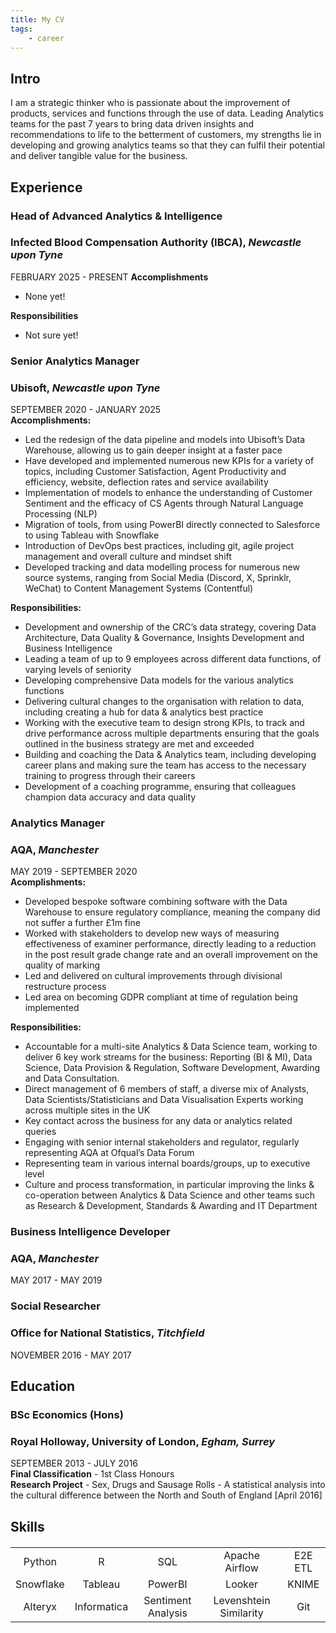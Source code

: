 ```yaml
---
title: My CV
tags:
    - career
---
```


## Intro
I am a strategic thinker who is passionate about the improvement of products, services and functions through the use of data. Leading Analytics teams for the past 7 years to bring data driven insights and recommendations to life to the betterment of customers, my strengths lie in developing and growing analytics teams so that they can fulfil their potential and deliver tangible value for the business.

## Experience

### Head of Advanced Analytics & Intelligence
### **Infected Blood Compensation Authority (IBCA)**, *Newcastle upon Tyne*
FEBRUARY 2025 - PRESENT
**Accomplishments**
- None yet!

**Responsibilities**
- Not sure yet!

### Senior Analytics Manager
### **Ubisoft**, *Newcastle upon Tyne* 
SEPTEMBER 2020  - JANUARY 2025</br>
**Accomplishments:**</br>
- Led the redesign of the data pipeline and models into Ubisoft’s Data Warehouse, allowing us to gain deeper insight at a faster pace
- Have developed and implemented numerous new KPIs for a variety of topics, including Customer Satisfaction, Agent Productivity and efficiency, website, deflection rates and service availability
- Implementation of models to enhance the understanding of Customer Sentiment and the efficacy of CS Agents through Natural Language Processing (NLP)
- Migration of tools, from using PowerBI directly connected to Salesforce to using Tableau with Snowflake
- Introduction of DevOps best practices, including git, agile project management and overall culture and mindset shift
- Developed tracking and data modelling process for numerous new source systems, ranging from Social Media (Discord, X, Sprinklr, WeChat) to Content Management Systems (Contentful)</br>

**Responsibilities:** </br>
- Development and ownership of the CRC’s data strategy, covering Data Architecture, Data Quality & Governance, Insights Development and Business Intelligence
- Leading a team of up to 9 employees across different data functions, of varying levels of seniority
- Developing comprehensive Data models for the various analytics functions
- Delivering cultural changes to the organisation with relation to data, including creating a hub for data & analytics best practice
- Working with the executive team to design strong KPIs, to track and drive performance across multiple departments ensuring that the goals outlined in the business strategy are met and exceeded 
- Building and coaching the Data & Analytics team, including developing career plans and making sure the team has access to the necessary training to progress through their careers
- Development of a coaching programme, ensuring that colleagues   champion data accuracy and data quality 

### Analytics Manager
### **AQA**, *Manchester*
MAY 2019 - SEPTEMBER 2020</br>
**Acomplishments:**</br>
- Developed bespoke software combining software with the Data Warehouse to ensure regulatory compliance, meaning the company did not suffer a further £1m fine
- Worked with stakeholders to develop new ways of measuring effectiveness of examiner performance, directly leading to a reduction in the post result grade change rate and an overall improvement on the quality of marking
- Led and delivered on cultural improvements through divisional restructure process
- Led area on becoming GDPR compliant at time of regulation being implemented

**Responsibilities:**
- Accountable for a multi-site Analytics & Data Science team, working to deliver 6 key work streams for the business: Reporting (BI & MI), Data Science, Data Provision & Regulation, Software Development, Awarding and Data Consultation.
- Direct management of 6 members of staff, a diverse mix of Analysts, Data Scientists/Statisticians and Data Visualisation Experts working across multiple sites in the UK
- Key contact across the business for any data or analytics related queries
- Engaging with senior internal stakeholders and regulator, regularly representing AQA at Ofqual’s Data Forum
- Representing team in various internal boards/groups, up to executive level
- Culture and process transformation, in particular improving the links & co-operation between Analytics & Data Science and other teams such as Research & Development, Standards & Awarding and IT Department

### Business Intelligence Developer
### **AQA**, *Manchester*
MAY 2017 - MAY 2019 </br>

### Social Researcher
### **Office for National Statistics**, *Titchfield*
NOVEMBER 2016 - MAY 2017 </br>

## Education
### BSc Economics (Hons)
### **Royal Holloway, University of London**, *Egham, Surrey*
SEPTEMBER 2013 - JULY 2016 </br>
**Final Classification** - 1st Class Honours </br>
**Research Project** - Sex, Drugs and Sausage Rolls - A statistical analysis into the cultural difference between the North and South of England [April 2016]

## Skills
<p align=center style="font-size:20px;">

|       |       |       | | | 
| :-----: | :-----: | :-----: |  :-----: |  :-----: | 
| Python | R | SQL | Apache Airflow | E2E ETL |
| Snowflake |  Tableau | PowerBI | Looker | KNIME | 
| Alteryx | Informatica | Sentiment Analysis | Levenshtein Similarity | Git |




</p>